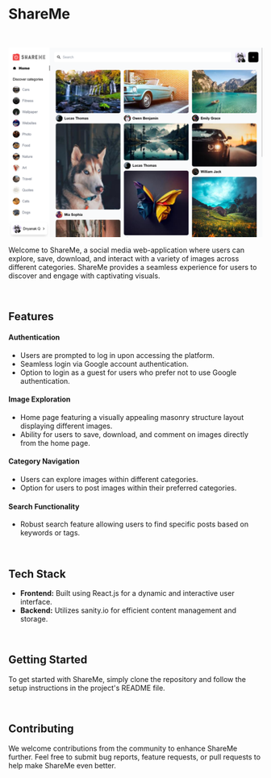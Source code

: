# ShareMe

<br/>

![ShareMe Preview](/frontend/public/assets/UI.png)

Welcome to ShareMe, a social media web-application where users can explore, save, download, and interact with a variety of images across different categories. ShareMe provides a seamless experience for users to discover and engage with captivating visuals.

<br/>

## Features

#### Authentication
- Users are prompted to log in upon accessing the platform.
- Seamless login via Google account authentication.
- Option to login as a guest for users who prefer not to use Google authentication.

#### Image Exploration
- Home page featuring a visually appealing masonry structure layout displaying different images.
- Ability for users to save, download, and comment on images directly from the home page.

#### Category Navigation
- Users can explore images within different categories.
- Option for users to post images within their preferred categories.

#### Search Functionality
- Robust search feature allowing users to find specific posts based on keywords or tags.

<br/>

## Tech Stack

- **Frontend:** Built using React.js for a dynamic and interactive user interface.
- **Backend:** Utilizes sanity.io for efficient content management and storage.

<br/>

## Getting Started

To get started with ShareMe, simply clone the repository and follow the setup instructions in the project's README file.

<br/>

## Contributing

We welcome contributions from the community to enhance ShareMe further. Feel free to submit bug reports, feature requests, or pull requests to help make ShareMe even better.

